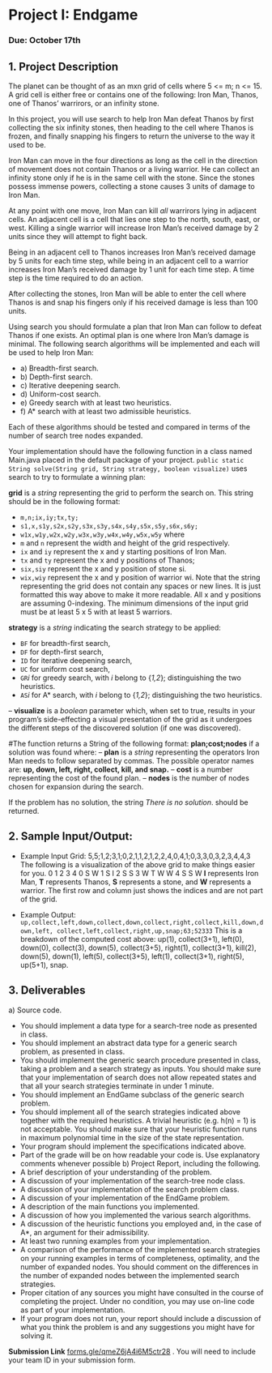 # Project I: Endgame #
### Due: October 17th ###

## 1. Project Description ##

The planet can be thought of as an mxn grid of cells where 5 <= m; n <= 15. A grid cell is either free or contains one of the following: Iron Man, Thanos, one of Thanos’ warrirors, or an infinity stone. 

In this project, you will use search to help Iron Man defeat Thanos by first collecting the six infinity stones, then heading to the cell where Thanos is frozen, and finally snapping his fingers to return the universe to the way it used to be. 

Iron Man can move in the four directions as long as the cell in the direction of movement does not contain Thanos or a living warrior. 
He can collect an infinity stone only if he is in the same cell with the stone. Since the stones possess immense powers, collecting a stone causes 3 units of damage to Iron Man. 

At any point with one move, Iron Man can kill *all* warrirors lying in adjacent cells. An adjacent cell is a cell that lies one step to the north, south, east, or west. Killing a single warrior will increase Iron Man’s received damage by 2 units since they will attempt to fight back. 

Being in an adjacent cell to Thanos increases Iron Man’s received damage by 5 units for each time step, while being in an adjacent cell to a warrior increases Iron Man’s received damage by 1 unit for each time step. A time step is the time required to do an action. 

After collecting the stones, Iron Man will be able to enter the cell where Thanos is and snap his fingers only if his received damage is less than 100 units.

Using search you should formulate a plan that Iron Man can follow to defeat Thanos if one exists. An optimal plan is one where Iron Man’s damage is minimal. The following search algorithms will be implemented and each will be used to help Iron Man:
- a) Breadth-first search.
- b) Depth-first search.
- c) Iterative deepening search.
- d) Uniform-cost search.
- e) Greedy search with at least two heuristics.
- f) A* search with at least two admissible heuristics.

Each of these algorithms should be tested and compared in terms of the number of search tree nodes expanded.

Your implementation should have the following function in a class named Main.java
placed in the default package of your project.
`public static String solve(String grid, String strategy, boolean visualize)`
uses search to try to formulate a winning plan:

**grid** is a *string* representing the grid to perform the search on. This string should be in the following format:
- `m,n;ix,iy;tx,ty;`
- `s1,x,s1y,s2x,s2y,s3x,s3y,s4x,s4y,s5x,s5y,s6x,s6y;`
- `w1x,w1y,w2x,w2y,w3x,w3y,w4x,w4y,w5x,w5y`
where
- `m` and `n` represent the width and height of the grid respectively.
- `ix` and `iy` represent the x and y starting positions of Iron Man.
- `tx` and `ty` represent the x and y positions of Thanos;
- `six,siy` represent the x and y position of stone si.
- `wix,wiy` represent the x and y position of warrior wi.
Note that the string representing the grid does not contain any spaces or new lines. It is just formatted this way above to make it more readable. All x and y positions are assuming 0-indexing. The minimum dimensions of the input grid must be at least 5 x 5 with at least 5 warriors.

**strategy** is a *string* indicating the search strategy to be applied:
- `BF` for breadth-first search,
- `DF` for depth-first search,
- `ID` for iterative deepening search,
- `UC` for uniform cost search,
- `GR`*i* for greedy search, with *i* belong to {*1,2*}; distinguishing the two heuristics.
- `AS`*i* for A* search, with *i* belong to {*1,2*}; distinguishing the two heuristics.

– **visualize** is a *boolean* parameter which, when set to true, results in your program’s side-effecting a visual presentation of the grid as it undergoes the different steps of the discovered solution (if one was discovered).

#The function returns a String of the following format: **plan;cost;nodes** if a solution was found where:
– **plan** is a *string* representing the operators Iron Man needs to follow separated by commas. The possible operator names are: **up, down, left, right, collect, kill, and snap.**
– **cost** is a number representing the cost of the found plan.
– **nodes** is the number of nodes chosen for expansion during the search.

If the problem has no solution, the string *There is no solution*. should be returned.

## 2. Sample Input/Output:

- Example Input Grid: 5,5;1,2;3,1;0,2,1,1,2,1,2,2,4,0,4,1;0,3,3,0,3,2,3,4,4,3
The following is a visualization of the above grid to make things easier for you.
0 1 2 3 4
0 S W
1 S I
2 S S
3 W T W W
4 S S W
**I** represents Iron Man, **T** represents Thanos, **S** represents a stone, and **W** represents a warrior. The first row and column just shows the indices and are not part of the grid.

- Example Output:
`up,collect,left,down,collect,down,collect,right,collect,kill,down,down,left, collect,left,collect,right,up,snap;63;52333`
This is a breakdown of the computed cost above: up(1), collect(3+1), left(0), down(0), collect(3), down(5), collect(3+5), right(1), collect(3+1), kill(2), down(5), down(1), left(5), collect(3+5), left(1), collect(3+1), right(5), up(5+1), snap.

## 3. Deliverables
a) Source code.
- You should implement a data type for a search-tree node as presented in class.
- You should implement an abstract data type for a generic search problem, as presented in class.
- You should implement the generic search procedure presented in class, taking a problem and a search strategy as inputs. You should make sure that your implementation of search does not allow repeated states and that all your search strategies terminate in under 1 minute.
- You should implement an EndGame subclass of the generic search problem.
- You should implement all of the search strategies indicated above together with the required heuristics. A trivial heuristic (e.g. h(n) = 1) is not acceptable. You should make sure that your heuristic function runs in maximum polynomial time in the size of the state representation.
- Your program should implement the specifications indicated above.
- Part of the grade will be on how readable your code is. Use explanatory comments whenever possible
b) Project Report, including the following.
- A brief description of your understanding of the problem.
- A discussion of your implementation of the search-tree node class.
- A discussion of your implementation of the search problem class.
- A discussion of your implementation of the EndGame problem.
- A description of the main functions you implemented.
- A discussion of how you implemented the various search algorithms.
- A discussion of the heuristic functions you employed and, in the case of A*, an argument for their admissibility.
- At least two running examples from your implementation.
- A comparison of the performance of the implemented search strategies on your running examples in terms of completeness, optimality, and the number of expanded nodes. You should comment on the differences in the number of expanded nodes between the implemented search strategies.
- Proper citation of any sources you might have consulted in the course of completing the project. Under no condition, you may use on-line code as part of your implementation.
- If your program does not run, your report should include a discussion of what you think the problem is and any suggestions you might have for solving it.

**Submission Link**
[forms.gle/qmeZ6jA4i6M5ctr28](forms.gle/qmeZ6jA4i6M5ctr28) . You will need to include your team ID in your submission form.
